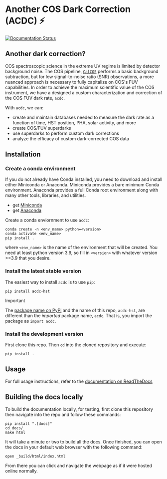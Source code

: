 # Another COS Dark Correction (ACDC) ⚡

[![Documentation Status](https://readthedocs.org/projects/acdc-hst/badge/?version=latest)](https://acdc-hst.readthedocs.io/en/latest/?badge=latest)

## Another dark correction?
COS spectroscopic science in the extreme UV regime is limited by detector 
background noise. The COS pipeline, 
[`CalCOS`](https://github.com/spacetelescope/calcos) 
performs a basic background subtraction, but for low signal-to-noise ratio (SNR)
observations, a more nuanced approach is necessary to fully capitalize on COS's
FUV capabilities. In order to achieve the maximum scientific value of
the COS instrument, we have a designed a custom
characterization and correction of the COS FUV dark rate, `acdc`.

With `acdc`, we can: 
* create and maintain databases needed to measure the dark rate as a function of time, HST position, PHA, solar activity, and more
* create COS/FUV superdarks
* use superdarks to perform custom dark corrections
* analyze the efficacy of custom dark-corrected COS data

## Installation

### Create a conda environment
If you do not already have Conda installed, you need to download and install
either Miniconda or Anaconda. Miniconda provides a bare minimum Conda
environment. Anaconda provides a full Conda root environment along with
many other tools, libraries, and utilities.
* get [Miniconda](https://docs.conda.io/en/latest/miniconda.html)
* get [Anaconda](https://www.anaconda.com/products/individual)

Create a conda enviornment to use `acdc`:

```
conda create -n <env_name> python=<version>
conda activate <env_name>
pip install .
```

where `<env_name>` is the name of the environment that will be created.
You need at least python version 3.9, so fill in `<version>` with whatever
version >=3.9 that you desire.

### Install the latest stable version
The easiest way to install `acdc` is to use `pip`:

```
pip install acdc-hst
```

> [!IMPORTANT]
> 
> The [package name on PyPi](https://pypi.org/project/acdc-hst/) and the name of this repo,
> `acdc-hst`, are different than the _imported_ package name, `acdc`. That is,
> you import the package as `import acdc`.

### Install the development version

First clone this repo. Then `cd` into the cloned repository and execute:

```
pip install .
```

## Usage

For full usage instructions, refer to the 
[documentation on ReadTheDocs](https://acdc-hst.readthedocs.io/) 

## Building the docs locally
To build the documentation locally, for testing, 
first clone this repository then navigate into the repo and follow these commands:

```
pip install ".[docs]"
cd docs/
make html
```

It will take a minute or two to build all the docs. Once finished, you can open the 
docs in your default web browser with the following command:

```
open _build/html/index.html 
```

From there you can click and navigate the webpage as if it were hosted online normally.
